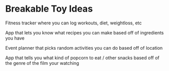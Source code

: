 # Breakable Toy Ideas

Fitness tracker where you can log workouts, diet, weightloss, etc

App that lets you know what recipes you can make based off of ingredients you have

Event planner that picks random activities you can do based off of location

App that tells you what kind of popcorn to eat / other snacks based off of the genre of the film your watching
